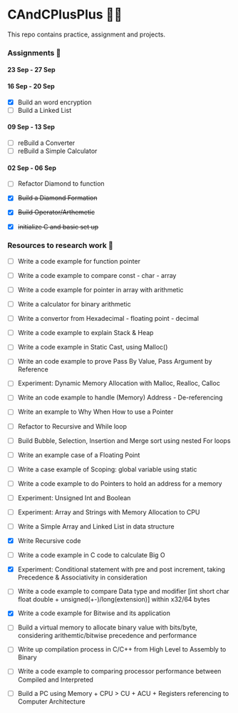 # CAndCPlusPlus 👨‍💻
This repo contains practice, assignment and projects. 


### Assignments 📝

#### 23 Sep - 27 Sep

#### 16 Sep - 20 Sep

- [x] Build an word encryption
- [ ] Build a Linked List 

#### 09 Sep - 13 Sep 

- [ ] reBuild a Converter 
- [ ] reBuild a Simple Calculator

#### 02 Sep - 06 Sep 

- [ ] Refactor Diamond to function 
- [x] ~~Build a Diamond Formation~~ 
- [x] ~~Build Operator/Arthemetic~~
- [x] ~~initialize C and basic set up~~


### Resources to research work 🤔


- [ ] Write a code example for function pointer 
- [ ] Write a code example to compare const - char - array 
- [ ] Write a code example for pointer in array with arithmetic 

- [ ] Write a calculator for binary arithmetic
- [ ] Write a convertor from Hexadecimal - floating point - decimal 

- [ ] Write a code example to explain Stack & Heap 
- [ ] Write a code example in Static Cast, using Malloc()  
- [ ] Write an code example to prove Pass By Value, Pass Argument by Reference  
- [ ] Experiment: Dynamic Memory Allocation with Malloc, Realloc, Calloc
- [ ] Write an code example to handle (Memory) Address - De-referencing
- [ ] Write an example to Why When How to use a Pointer

- [ ] Refactor to Recursive and While loop
- [ ] Build Bubble, Selection, Insertion and Merge sort using nested For loops

- [ ] Write an example case of a Floating Point 

- [ ] Write a case example of Scoping: global variable using static 
- [ ] Write a code example to do Pointers to hold an address for a memory 

- [ ] Experiment: Unsigned Int and Boolean   

- [ ] Experiment: Array and Strings with Memory Allocation to CPU

- [ ] Write a Simple Array and Linked List in data structure 
- [x] Write Recursive code 
- [ ] Write a code example in C code to calculate Big O
 
- [x] Experiment: Conditional statement with pre and post increment, taking Precedence & Associativity in consideration 

- [ ] Write a code example to compare Data type and modifier [int short char float double + unsigned(+-)/long(extension)] within x32/64 bytes
- [x] Write a code example for Bitwise and its application 
- [ ] Build a virtual memory to allocate binary value with bits/byte, considering arithemtic/bitwise precedence and performance

- [ ] Write up compilation process in C/C++ from High Level to Assembly to Binary
- [ ] Write a code example to comparing processor performance between Compiled and Interpreted 
- [ ] Build a PC using Memory + CPU > CU + ACU + Registers referencing to Computer Architecture 
